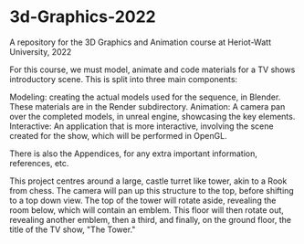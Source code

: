 # 3d-Graphics-2022
A repository for the 3D Graphics and Animation course at Heriot-Watt University, 2022

For this course, we must model, animate and code materials for a TV shows introductory scene. This is split into three main components:

Modeling: creating the actual models used for the sequence, in Blender. These materials are in the Render subdirectory.
Animation: A camera pan over the completed models, in unreal engine, showcasing the key elements.
Interactive: An application that is more interactive, involving the scene created for the show, which will be performed in OpenGL.

There is also the Appendices, for any extra important information, references, etc.

This project centres around a large, castle turret like tower, akin to a Rook from chess. The camera will pan up this structure to the top, before shifting to a top down view. The top of the tower will rotate aside, revealing the room below, which will contain an emblem. This floor will then rotate out, revealing another emblem, then a third, and finally, on the ground floor, the title of the TV show, "The Tower."
